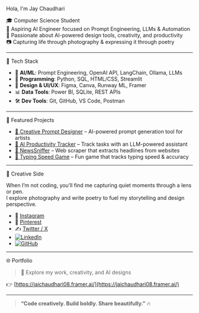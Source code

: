  Hola, I'm Jay Chaudhari

🎓 Computer Science Student   
🤖 Aspiring AI Engineer focused on Prompt Engineering, LLMs & Automation  
🎨 Passionate about AI-powered design tools, creativity, and productivity  
📷 Capturing life through photography & expressing it through poetry

---

🚀 Tech Stack

- 🧠 **AI/ML**: Prompt Engineering, OpenAI API, LangChain, Ollama, LLMs
- 🐍 **Programming**: Python, SQL, HTML/CSS, Streamlit
- 🎨 **Design & UI/UX**: Figma, Canva, Runway ML, Framer
- 📊 **Data Tools**: Power BI, SQLite, REST APIs
- 🛠️ **Dev Tools**: Git, GitHub, VS Code, Postman

---

 💼 Featured Projects

- [🎨 Creative Prompt Designer](https://github.com/jackc000/Creative-Prompt-Designer) – AI-powered prompt generation tool for artists  
- [📅 AI Productivity Tracker](https://github.com/jackc000/ai-productivity-tracker) – Track tasks with an LLM-powered assistant  
- [📰 NewsSniffer](https://github.com/jackc000/NewsSniffer) – Web scraper that extracts headlines from websites  
- [🎯 Typing Speed Game](https://github.com/jackc000/typing-speed-game) – Fun game that tracks typing speed & accuracy

---

🎨 Creative Side

When I’m not coding, you’ll find me capturing quiet moments through a lens or pen.  
I explore photography and write poetry to fuel my storytelling and design perspective.

- 📸 [Instagram](https://www.instagram.com/jaichaudhari__/)  
- 📌 [Pinterest](https://in.pinterest.com/jaychaudhari992141/_profile/_created/)  
- ✍️ [Twitter / X](https://x.com/Jayc0008)
- [![LinkedIn](https://img.shields.io/badge/LinkedIn-blue?style=flat&logo=linkedin)](https://linkedin.com/in/jayc0808)  
- [![GitHub](https://img.shields.io/badge/GitHub-grey?style=flat&logo=github)](https://github.com/jackc000)  

---

🌐 Portfolio

> 🧩 Explore my work, creativity, and AI designs
 
👉 [https://jaichaudhari08.framer.ai/](https://jaichaudhari08.framer.ai/)


---

> **“Code creatively. Build boldly. Share beautifully.”** 🔥
